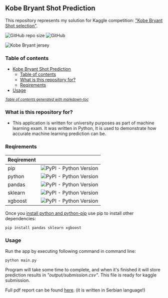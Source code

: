 

## Kobe Bryant Shot Prediction
This repository represents my solution for Kaggle competition: ["Kobe Bryant Shot selection"](https://www.kaggle.com/xvivancos/kobe-bryant-shot-selection). 

![GitHub repo size](https://img.shields.io/github/repo-size/milanbojovic/kaggle-kobe-bryant-shot-selection) ![GitHub](https://img.shields.io/github/license/milanbojovic/kaggle-kobe-bryant-shot-selection)



![Kobe Bryant jersey](https://storage.googleapis.com/kaggle-competitions/kaggle/5185/logos/front_page.png) 

### Table of contents
- [Kobe Bryant Shot Prediction](#kobe-bryant-shot-prediction)
  * [Table of contents](#table-of-contents)
  * [What is this repository for?](#what-is-this-repository-for-)
  * [Reqirements](#reqirements)
- [Usage](#usage)

<small><i><a href='http://ecotrust-canada.github.io/markdown-toc/'>Table of contents generated with markdown-toc</a></i></small>



### What is this repository for? 

 - This application is written for university purposes as part of machine learning exam. It was written in Python, It is used to demonstrate how accurate machine learning prediction can be. 
  
  ### Reqirements
|Reqirement||
|--|--|
|pip|![PyPI - Python Version](https://img.shields.io/badge/python-pip-blue)|
|python|![PyPI - Python Version](https://img.shields.io/pypi/pyversions/3)|
|pandas|![PyPI - Python Version](https://img.shields.io/badge/python-pandas-blue)|
|sklearn|![PyPI - Python Version](https://img.shields.io/badge/python-sklearn-blue)|
|xgboost|![PyPI - Python Version](https://img.shields.io/badge/python-xgboost-blue)|

Once you [install python and python-pip](https://www.makeuseof.com/tag/install-pip-for-python/) use pip to install other dependencies: 

    pip install pandas sklearn xgboost

### Usage
Run the app by executing following command in command line:

    python main.py

Program will take some time to complete, and when it's finished it will store prediction results in *"output/submission.csv"*. This file is ready for kaggle submission. 

Full pdf report can be found [here](https://github.com/milanbojovic/kaggle-kobe-bryant-shot-selection/blob/master/Report.pdf). (it is written in Serbian language!)
<!--stackedit_data:
eyJoaXN0b3J5IjpbMTMxNjI3OTMyLC0xNzExNzkxNzM1LC0yMD
YwMTYxMDQ1LC0xNTQ0MDIwNjE0LC0yMTU4ODM5NzQsLTM1MTc2
NjA2NywtNDcwMzY1Mjg3LC0xMjU2NzU5OTIsLTEzMDM3NzU1NT
IsLTE0NTU2NjYwOTgsMTYwMTU4NDAwMywzMjU5ODk3MywzNTIx
OTQzMzMsLTExNzc2ODIxMTldfQ==
-->